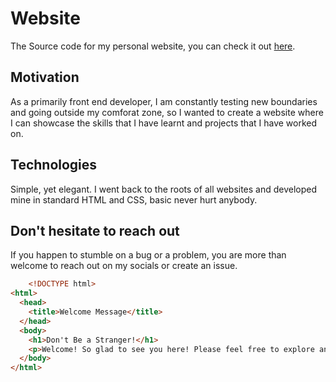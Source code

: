 # Website
The Source code for my personal website, you can check it out [here](https://emirsehic.co).

## Motivation
As a primarily front end developer, I am constantly testing new boundaries and going outside my comforat zone, so I wanted to create a website where I can showcase the skills that I have learnt and projects that I have worked on.

## Technologies
Simple, yet elegant. I went back to the roots of all websites and developed mine in standard HTML and CSS, basic never hurt anybody.

## Don't hesitate to reach out
If you happen to stumble on a bug or a problem, you are more than welcome to reach out on my socials or create an issue.

```HTML
    <!DOCTYPE html>
<html>
  <head>
    <title>Welcome Message</title>
  </head>
  <body>
    <h1>Don't Be a Stranger!</h1>
    <p>Welcome! So glad to see you here! Please feel free to explore and let us know if you have any questions or comments. We'd love to hear from you!</p>
  </body>
</html>
```
